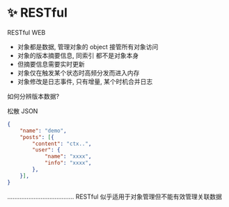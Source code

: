 # ✨ RESTful
RESTful WEB

* 对象都是数据, 管理对象的 object 接管所有对象访问
* 对象的版本摘要信息, 同索引 都不是对象本身
* 但摘要信息需要实时更新
* 对象仅在触发某个状态时高频分发而进入内存
* 对象修改是日志事件, 只有增量, 某个时机合并日志

如何分辨版本数据?

松散 JSON
```JSON
{
    "name": "demo",
    "posts": [{
        "content": "ctx..",
        "user": {
            "name": "xxxx",
            "info": "xxxx",
        },
    }],
}
```

......................................
RESTful 似乎适用于对象管理但不能有效管理关联数据
